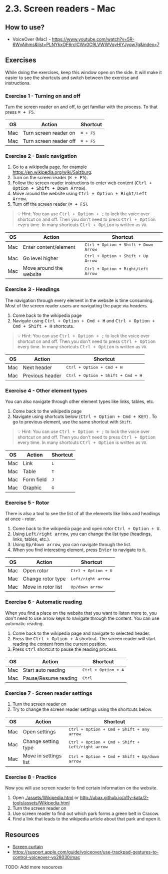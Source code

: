 # 2.3. Screen readers - Mac

## How to use?

- VoiceOver (Mac) - https://www.youtube.com/watch?v=5R-6WvAihms&list=PLNYkxOF6rcICWx0C9LVWWVqvHlYJyqw7g&index=7

## Exercises

While doing the exercises, keep this window open on the side. It will make it easier to see the shortcuts and switch between the exercise and instructions.

### Exercise 1 - Turning on and off

Turn the screen reader on and off, to get familiar with the process. To that press <kbd>⌘ + F5</kbd>.

| OS  | Action                 | Shortcut          |
| --- | ---------------------- | ----------------- |
| Mac | Turn screen reader on  | <kbd>⌘ + F5</kbd> |
| Mac | Turn screen reader off | <kbd>⌘ + F5</kbd> |

### Exercise 2 - Basic navigation

1. Go to a wikipedia page, for example https://en.wikipedia.org/wiki/Salzburg.
2. Turn on the screen reader (<kbd>⌘ + F5</kbd>).
3. Follow the screen reader instructions to enter web content (<kbd>Ctrl + Option + Shift + Down Arrow</kbd>).
4. Move around the website using <kbd>Ctrl + Option + Right/Left Arrow</kbd>.
5. Turn off the screen reader (<kbd>⌘ + F5</kbd>).

> 💡 Hint:
> You can use <kbd>Ctrl + Option + ;</kbd> to lock the voice over shortcut on and off. Then you don't need to press <kbd>Ctrl + Option</kbd> every time.
> In many shortcuts <kbd>Ctrl + Option</kbd> is written as `VO`.

| OS  | Action                  | Shortcut                                      |
| --- | ----------------------- | --------------------------------------------- |
| Mac | Enter content/element   | <kbd>Ctrl + Option + Shift + Down Arrow</kbd> |
| Mac | Go level higher         | <kbd>Ctrl + Option + Shift + Up Arrow</kbd>   |
| Mac | Move around the website | <kbd>Ctrl + Option + Right/Left Arrow</kbd>   |

### Exercise 3 - Headings

The navigation through every element in the website is time consuming. Most of the screen reader users are navigating the page via headers.

1. Come back to the wikipedia page
2. Navigate using <kbd>Ctrl + Option + Cmd + H</kbd> and <kbd>Ctrl + Option + Cmd + Shift + H</kbd> shortcuts.

> 💡 Hint:
> You can use <kbd>Ctrl + Option + ;</kbd> to lock the voice over shortcut on and off. Then you don't need to press <kbd>Ctrl + Option</kbd> every time.
> In many shortcuts <kbd>Ctrl + Option</kbd> is written as `VO`.

| OS  | Action          | Shortcut                                   |
| --- | --------------- | ------------------------------------------ |
| Mac | Next header     | <kbd>Ctrl + Option + Cmd + H</kbd>         |
| Mac | Previous header | <kbd>Ctrl + Option + Shift + Cmd + H</kbd> |

### Exercise 4 - Other element types

You can also navigate through other element types like links, tables, etc.

1. Come back to the wikipedia page
2. Navigate using shortcuts below (<kbd>Ctrl + Option + Cmd + KEY</kbd>) . To go to previous element, use the same shortcut with `Shift`.

> 💡 Hint:
> You can use <kbd>Ctrl + Option + ;</kbd> to lock the voice over shortcut on and off. Then you don't need to press <kbd>Ctrl + Option</kbd> every time.
> In many shortcuts <kbd>Ctrl + Option</kbd> is written as `VO`.

| OS  | Action     | Shortcut     |
| --- | ---------- | ------------ |
| Mac | Link       | <kbd>L</kbd> |
| Mac | Table      | <kbd>T</kbd> |
| Mac | Form field | <kbd>J</kbd> |
| Mac | Graphic    | <kbd>G</kbd> |

### Exercise 5 - Rotor

There is also a tool to see the list of all the elements like links and headings at once - rotor.

1. Come back to the wikipedia page and open rotor <kbd>Ctrl + Option + U</kbd>.
2. Using <kbd>Left/right arrow</kbd>, you can change the list type (headings, links, tables, etc.).
3. Using <kbd>Up/down arrow</kbd>, you can navigate through the list.
4. When you find interesting element, press <kbd>Enter</kbd> to navigate to it.

| OS  | Action             | Shortcut                     |
| --- | ------------------ | ---------------------------- |
| Mac | Open rotor         | <kbd>Ctrl + Option + U</kbd> |
| Mac | Change rotor type  | <kbd>Left/right arrow</kbd>  |
| Mac | Move in rotor list | <kbd>Up/down arrow</kbd>     |

### Exercise 6 - Automatic reading

When you find a place on the website that you want to listen more to, you don't need to use arrow keys to navigate through the content. You can use automatic reading.

1. Come back to the wikipedia page and navigate to selected header.
2. Press the <kbd>Ctrl + Option + A</kbd> shortcut. The screen reader will start reading the content from the current position.
3. Press <kbd>Ctrl</kbd> shortcut to pause the reading process.

| OS  | Action               | Shortcut                     |
| --- | -------------------- | ---------------------------- |
| Mac | Start auto reading   | <kbd>Ctrl + Option + A</kbd> |
| Mac | Pause/Resume reading | <kbd>Ctrl</kbd>              |

### Exercise 7 - Screen reader settings

1. Turn the screen reader on
2. Try to change the screen reader settings using the shortcuts below.

| OS  | Action                | Shortcut                                                  |
| --- | --------------------- | --------------------------------------------------------- |
| Mac | Open settings         | <kbd>Ctrl + Option + Cmd + Shift + any arrow</kbd>        |
| Mac | Change setting type   | <kbd>Ctrl + Option + Cmd + Shift + Left/right arrow</kbd> |
| Mac | Move in settings list | <kbd>Ctrl + Option + Cmd + Shift + Up/down arrow</kbd>    |

### Exercise 8 - Practice

Now you will use screen reader to find certain information on the website.

1. Open [./assets/Wikipedia.html](./assets/Wikipedia.html) or http://ubax.github.io/a11y-kata/2-tools/assets/Wikipedia.html
2. Turn the screen reader on
3. Use screen reader to find out which park forms a green belt in Cracow.
4. Find a link that leads to the wikipedia article about that park and open it.

## Resources

- [Screen curtain](https://support.apple.com/en-us/111797#:~:text=With%20VoiceOver%20turned%20on%2C%20use%20this%20key%20command%20to%20enable%20Screen%20Curtain%3A)
- https://support.apple.com/guide/voiceover/use-trackpad-gestures-to-control-voiceover-vo28030/mac

TODO: Add more resources
